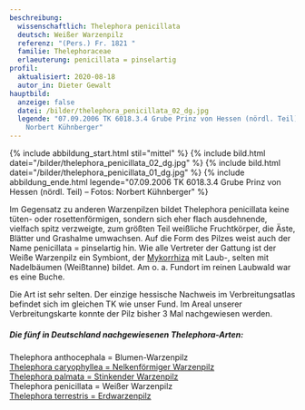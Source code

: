 ```yaml
---
beschreibung:
  wissenschaftlich: Thelephora penicillata
  deutsch: Weißer Warzenpilz
  referenz: "(Pers.) Fr. 1821 "
  familie: Thelephoraceae
  erlaeuterung: penicillata = pinselartig
profil:
  aktualisiert: 2020-08-18
  autor_in: Dieter Gewalt
hauptbild:
  anzeige: false
  datei: /bilder/thelephora_penicillata_02_dg.jpg
  legende: "07.09.2006 TK 6018.3.4 Grube Prinz von Hessen (nördl. Teil) – Fotos:
    Norbert Kühnberger"
---
```

{% include abbildung_start.html stil="mittel" %}
{% include bild.html datei="/bilder/thelephora_penicillata_02_dg.jpg" %}
{% include bild.html datei="/bilder/thelephora_penicillata_01_dg.jpg" %}
{% include abbildung_ende.html legende="07.09.2006 TK 6018.3.4 Grube Prinz von Hessen (nördl. Teil) – Fotos: Norbert Kühnberger" %}

Im Gegensatz zu anderen Warzenpilzen bildet Thelephora penicillata keine tüten- oder rosettenförmigen, sondern sich eher flach ausdehnende, vielfach spitz verzweigte, zum größten Teil weißliche Fruchtkörper, die Äste, Blätter und Grashalme umwachsen. Auf die Form des Pilzes weist auch der Name penicillata = pinselartig hin. Wie alle Vertreter der Gattung ist der Weiße Warzenpilz ein Symbiont, der [Mykorrhiza](Mykorrhiza "Glossar") mit Laub-, selten mit Nadelbäumen (Weißtanne) bildet. Am o. a. Fundort im reinen Laubwald war es eine Buche.

Die Art ist sehr selten. Der einzige hessische Nachweis im Verbreitungsatlas befindet sich im gleichen TK wie unser Fund. Im Areal unserer Verbreitungskarte konnte der Pilz bisher 3 Mal nachgewiesen werden. 

##### Die fünf in Deutschland nachgewiesenen Thelephora-Arten:

Thelephora anthocephala = Blumen-Warzenpilz\
[Thelephora caryophyllea = Nelkenförmiger Warzenpilz](/pilze/thelephora-caryophyllea-nelkenförmiger-warzenpilz)\
[Thelephora palmata = Stinkender Warzenpilz](/pilze/thelephora-palmata-stinkender-warzenpilz)\
Thelephora penicillata = Weißer Warzenpilz\
[Thelephora terrestris = Erdwarzenpilz](/pilze/thelephora-terrestris-erdwarzenpilz)